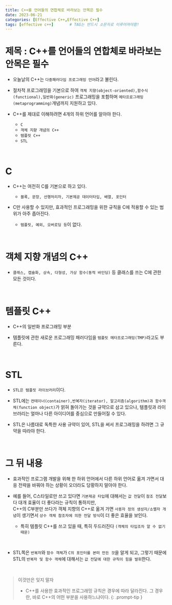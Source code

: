 ```yaml
---
title: C++를 언어들의 연합체로 바라보는 안목은 필수
date: 2023-06-21
categories: [Effective C++,Effective C++]
tags: [effective c++]		# TAG는 반드시 소문자로 이루어져야함!
---
```


**제목 : C++를 언어들의 연합체로 바라보는 안목은 필수**
========================

* 오늘날의 C++는 `다중패러다임 프로그래밍 언어`라고 불린다.  

* 절차적 프로그래밍을 기본으로 하여 `객체 지향(object-oriented),함수식(functional),일반화(generic)` 프로그래밍을 포함하며 `메타프로그래밍(metaprogramming)`개념까지 지원하고 있다.  

* C++를 제대로 이해하려면 4개의 하위 언어를 알아야 한다.
  * `C`
  * `객체 지향 개념의 C++`
  * `템플릿 C++`
  * `STL`


<br>

**C**
============

* C++는 여전히 C를 기본으로 하고 있다.
  * `블록, 문장, 선행처리자, 기본제공 데이터타입, 배열, 포인터`

* C만 사용할 수 있지만, 효과적인 프로그래밍을 위한 규칙을 C에 적용할 수 있는 범위가 아주 좁아진다.
  * `템플릿, 예외, 오버로딩 등`이 없다.

<br>

**객체 지향 개념의 C++**
=============

* `클래스, 캡슐화, 상속, 다형성, 가상 함수(동적 바인딩)` 등 클래스를 쓰는 C에 관한 모든 것이다.

<br>

**템플릿 C++**
===============

* C++의 일반화 프로그래밍 부분

* 템플릿에 관한 새로운 프로그래밍 패러다임을 `템플릿 메타프로그래밍(TMP)`라고도 부른다.

<br>

**STL**
============

* `STL은 템플릿 라이브러리`이다.

* STL에는 `컨테이너(container),반복자(iterator), 알고리즘(algorithm)과 함수객체(function object)`가 얽혀 돌아가는 것을 규약으로 삼고 있으나, 템플릿과 라이브러리는 얼마나 다른 아이디어를 중심으로 만들어질 수 있다.

* STL은 나름대로 독특한 사용 규약이 있어, STL을 써서 프로그래밍을 하려면 그 규약을 따라야 한다.

<br>

**그 뒤 내용**
=============

* 효과적인 프로그램 개발을 위해 한 하위 언어에서 다른 하위 언어로 옮겨 가면서 대응 전략을 바꿔야 하는 상황이 오더라도 당황하지 말아야 한다.

* 예를 들어, C스타일로만 쓰고 있다면 `기본제공 타입`에 대해서는 `값 전달`이 `참조 전달`보다 대개 효율이 더 좋다라는 규칙이 통하지만,<br>C++의 C부분만 쓰다가 객체 지향의 C++로 옮겨 가면 `사용자 정의 생성자/소멸자 개념`이 생기면서 `상수 객체 참조자에 의한 전달 방식`이 더 좋은 효율을 보인다.

  * 특히 템플릿 C++를 쓰고 있을 때, 특히 두드러진다 `(객체의 타입조차 알 수 없기 때문)`

<br>

* STL쪽은 `반복자`와 `함수 객체`가 `C의 포인터를 본떠 만든 것`을 알게 되고, 그렇기 때문에 STL의 `반복자 및 함수 객체`에 대해서는 `값 전달에 대한 규칙이 힘을 발휘`한다.


<br>

> 이것만은 잊지 말자
> * C++를 사용한 효과적인 프로그래밍 규칙은 경우에 따라 달라진다.
> 그 경우란, 바로 C++의 어떤 부분을 사용하느냐이다.
{: .prompt-tip }